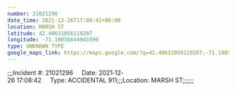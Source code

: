 ```yaml
---
number: 21021296
date_time: 2021-12-26T17:08:42+00:00
location: MARSH ST
latitude: 42.40631056119207
longitude: -71.19056644945599
type: UNKNOWN TYPE
google_maps_link: https://maps.google.com/?q=42.40631056119207,-71.19056644945599
---
```


;;;Incident #: 21021296     Date: 2021‐12‐26 17:08:42     Type: ACCIDENTAL 911;;;Location: MARSH ST;;;;;;
